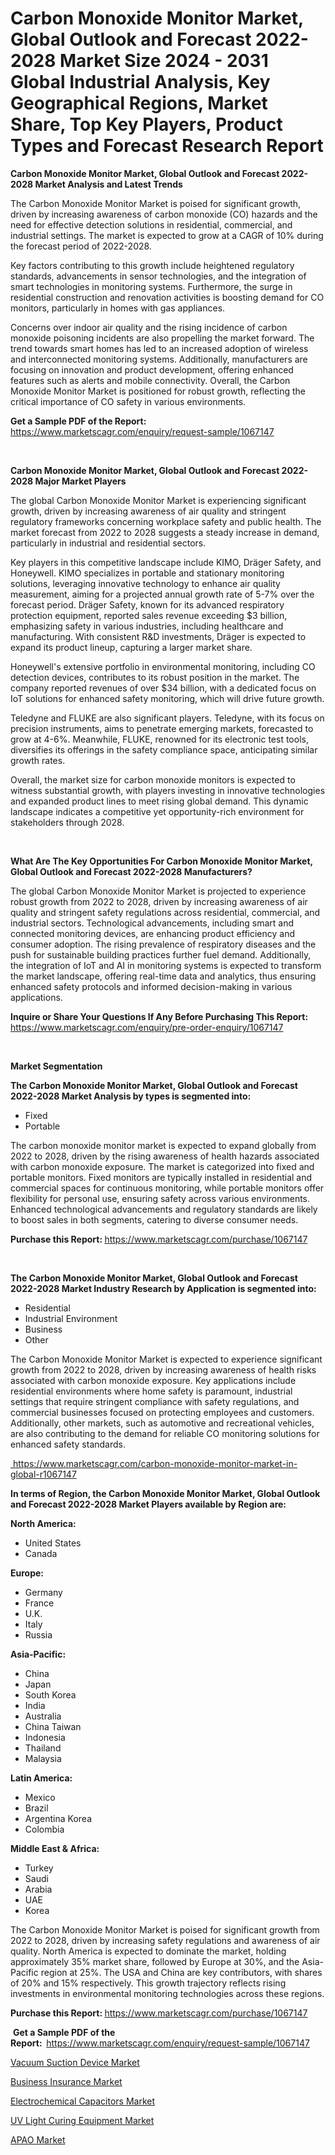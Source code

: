 <p><h1>Carbon Monoxide Monitor Market, Global Outlook and Forecast 2022-2028 Market Size 2024 - 2031 Global Industrial Analysis, Key Geographical Regions, Market Share, Top Key Players, Product Types and Forecast Research Report</h1></p><p><strong>Carbon Monoxide Monitor Market, Global Outlook and Forecast 2022-2028 Market Analysis and Latest Trends</strong></p>
<p><p>The Carbon Monoxide Monitor Market is poised for significant growth, driven by increasing awareness of carbon monoxide (CO) hazards and the need for effective detection solutions in residential, commercial, and industrial settings. The market is expected to grow at a CAGR of 10% during the forecast period of 2022-2028. </p><p>Key factors contributing to this growth include heightened regulatory standards, advancements in sensor technologies, and the integration of smart technologies in monitoring systems. Furthermore, the surge in residential construction and renovation activities is boosting demand for CO monitors, particularly in homes with gas appliances. </p><p>Concerns over indoor air quality and the rising incidence of carbon monoxide poisoning incidents are also propelling the market forward. The trend towards smart homes has led to an increased adoption of wireless and interconnected monitoring systems. Additionally, manufacturers are focusing on innovation and product development, offering enhanced features such as alerts and mobile connectivity. Overall, the Carbon Monoxide Monitor Market is positioned for robust growth, reflecting the critical importance of CO safety in various environments.</p></p>
<p><strong>Get a Sample PDF of the Report:&nbsp;</strong> <a href="https://www.marketscagr.com/enquiry/request-sample/1067147">https://www.marketscagr.com/enquiry/request-sample/1067147</a></p>
<p>&nbsp;</p>
<p><strong>Carbon Monoxide Monitor Market, Global Outlook and Forecast 2022-2028 Major Market Players</strong></p>
<p><p>The global Carbon Monoxide Monitor Market is experiencing significant growth, driven by increasing awareness of air quality and stringent regulatory frameworks concerning workplace safety and public health. The market forecast from 2022 to 2028 suggests a steady increase in demand, particularly in industrial and residential sectors.</p><p>Key players in this competitive landscape include KIMO, Dräger Safety, and Honeywell. KIMO specializes in portable and stationary monitoring solutions, leveraging innovative technology to enhance air quality measurement, aiming for a projected annual growth rate of 5-7% over the forecast period. Dräger Safety, known for its advanced respiratory protection equipment, reported sales revenue exceeding $3 billion, emphasizing safety in various industries, including healthcare and manufacturing. With consistent R&D investments, Dräger is expected to expand its product lineup, capturing a larger market share.</p><p>Honeywell's extensive portfolio in environmental monitoring, including CO detection devices, contributes to its robust position in the market. The company reported revenues of over $34 billion, with a dedicated focus on IoT solutions for enhanced safety monitoring, which will drive future growth.</p><p>Teledyne and FLUKE are also significant players. Teledyne, with its focus on precision instruments, aims to penetrate emerging markets, forecasted to grow at 4-6%. Meanwhile, FLUKE, renowned for its electronic test tools, diversifies its offerings in the safety compliance space, anticipating similar growth rates.</p><p>Overall, the market size for carbon monoxide monitors is expected to witness substantial growth, with players investing in innovative technologies and expanded product lines to meet rising global demand. This dynamic landscape indicates a competitive yet opportunity-rich environment for stakeholders through 2028.</p></p>
<p>&nbsp;</p>
<p><strong>What Are The Key Opportunities For Carbon Monoxide Monitor Market, Global Outlook and Forecast 2022-2028 Manufacturers?</strong></p>
<p><p>The global Carbon Monoxide Monitor Market is projected to experience robust growth from 2022 to 2028, driven by increasing awareness of air quality and stringent safety regulations across residential, commercial, and industrial sectors. Technological advancements, including smart and connected monitoring devices, are enhancing product efficiency and consumer adoption. The rising prevalence of respiratory diseases and the push for sustainable building practices further fuel demand. Additionally, the integration of IoT and AI in monitoring systems is expected to transform the market landscape, offering real-time data and analytics, thus ensuring enhanced safety protocols and informed decision-making in various applications.</p></p>
<p><strong>Inquire or Share Your Questions If Any Before Purchasing This Report:</strong> <a href="https://www.marketscagr.com/enquiry/pre-order-enquiry/1067147">https://www.marketscagr.com/enquiry/pre-order-enquiry/1067147</a></p>
<p>&nbsp;</p>
<p><strong>Market Segmentation</strong></p>
<p><strong>The Carbon Monoxide Monitor Market, Global Outlook and Forecast 2022-2028 Market Analysis by types is segmented into:</strong></p>
<p><ul><li>Fixed</li><li>Portable</li></ul></p>
<p><p>The carbon monoxide monitor market is expected to expand globally from 2022 to 2028, driven by the rising awareness of health hazards associated with carbon monoxide exposure. The market is categorized into fixed and portable monitors. Fixed monitors are typically installed in residential and commercial spaces for continuous monitoring, while portable monitors offer flexibility for personal use, ensuring safety across various environments. Enhanced technological advancements and regulatory standards are likely to boost sales in both segments, catering to diverse consumer needs.</p></p>
<p><strong>Purchase this Report:&nbsp;</strong><a href="https://www.marketscagr.com/purchase/1067147">https://www.marketscagr.com/purchase/1067147</a></p>
<p>&nbsp;</p>
<p><strong>The Carbon Monoxide Monitor Market, Global Outlook and Forecast 2022-2028 Market Industry Research by Application is segmented into:</strong></p>
<p><ul><li>Residential</li><li>Industrial Environment</li><li>Business</li><li>Other</li></ul></p>
<p><p>The Carbon Monoxide Monitor Market is expected to experience significant growth from 2022 to 2028, driven by increasing awareness of health risks associated with carbon monoxide exposure. Key applications include residential environments where home safety is paramount, industrial settings that require stringent compliance with safety regulations, and commercial businesses focused on protecting employees and customers. Additionally, other markets, such as automotive and recreational vehicles, are also contributing to the demand for reliable CO monitoring solutions for enhanced safety standards.</p></p>
<p><a href="https://www.marketscagr.com/carbon-monoxide-monitor-market-in-global-r1067147">&nbsp;https://www.marketscagr.com/carbon-monoxide-monitor-market-in-global-r1067147</a></p>
<p><strong>In terms of Region, the Carbon Monoxide Monitor Market, Global Outlook and Forecast 2022-2028 Market Players available by Region are:</strong></p>
<p>
    <p> <strong> North America: </strong>
        <ul>
            <li>United States</li>
            <li>Canada</li>
        </ul>
        </p> 
    <p> <strong> Europe: </strong>
        <ul>
            <li>Germany</li>
            <li>France</li>
            <li>U.K.</li>
            <li>Italy</li>
            <li>Russia</li>
        </ul>
        </p> 
    <p> <strong> Asia-Pacific: </strong>
        <ul>
            <li>China</li>
            <li>Japan</li>
            <li>South Korea</li>
            <li>India</li>
            <li>Australia</li>
            <li>China Taiwan</li>
            <li>Indonesia</li>
            <li>Thailand</li>
            <li>Malaysia</li>
        </ul>
        </p> 
    <p> <strong> Latin America: </strong>
        <ul>
            <li>Mexico</li>
            <li>Brazil</li>
            <li>Argentina Korea</li>
            <li>Colombia</li>
        </ul>
        </p> 
    <p> <strong> Middle East & Africa: </strong>
        <ul>
            <li>Turkey</li>
            <li>Saudi</li>
            <li>Arabia</li>
            <li>UAE</li>
            <li>Korea</li>
        </ul>
    </p>
    </p>
<p><p>The Carbon Monoxide Monitor Market is poised for significant growth from 2022 to 2028, driven by increasing safety regulations and awareness of air quality. North America is expected to dominate the market, holding approximately 35% market share, followed by Europe at 30%, and the Asia-Pacific region at 25%. The USA and China are key contributors, with shares of 20% and 15% respectively. This growth trajectory reflects rising investments in environmental monitoring technologies across these regions.</p></p>
<p><strong>Purchase this Report: </strong><a href="https://www.marketscagr.com/purchase/1067147">https://www.marketscagr.com/purchase/1067147</a></p>
<p>&nbsp;<strong>Get a Sample PDF of the Report:&nbsp;&nbsp;</strong><a href="https://www.marketscagr.com/enquiry/request-sample/1067147">https://www.marketscagr.com/enquiry/request-sample/1067147</a></p>
<p><strong></strong></p>
<p><p><a href="https://medium.com/@eltaroberts99/the-vacuum-suction-device-market-has-experienced-impressive-growth-in-recent-years-expanding-its-2de00917c6d3">Vacuum Suction Device Market</a></p><p><a href="https://www.linkedin.com/pulse/global-business-insurance-market-opportunities-challenges2024-k4lsf?trackingId=Mt3RCPsjSda4VtVJlkfTkA%3D%3D">Business Insurance Market</a></p><p><a href="https://www.linkedin.com/pulse/navigating-global-electrochemical-capacitors-market-from-trends-erjlc?trackingId=cIMwuDx2ROyBSJavnjeolw%3D%3D">Electrochemical Capacitors Market</a></p><p><a href="https://medium.com/@tobysalehat8/this-report-aims-to-deliver-an-in-depth-analysis-of-the-global-uv-light-curing-equipment-market-5a4c1460566a">UV Light Curing Equipment Market</a></p><p><a href="https://issuu.com/reportprime-2/docs/apao-market-size-2030.pptx_9a051d6b770401">APAO Market</a></p></p>